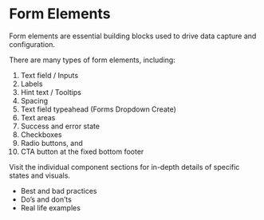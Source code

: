 # Form Elements

Form elements are essential building blocks used to drive data capture and configuration. 

There are many types of form elements, including:

1. Text field / Inputs 
2. Labels 
3. Hint text / Tooltips 
4. Spacing 
5. Text field typeahead (Forms Dropdown Create) 
6. Text areas 
7. Success and error state 
8. Checkboxes 
9. Radio buttons, and 
10. CTA button at the fixed bottom footer 

Visit the individual component sections for in-depth details of specific states and visuals.


- Best and bad practices
- Do’s and don’ts
- Real life examples
